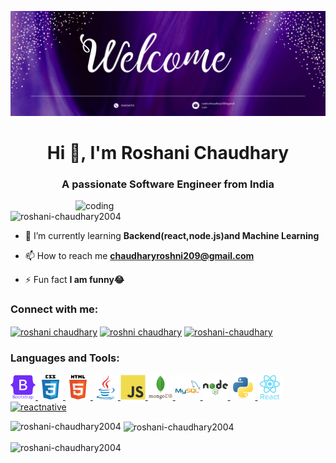 ![logo](https://github.com/roshani-chaudhary2004/roshani-chaudhary2004/blob/main/roshani.png)
<h1 align="center">Hi 👋, I'm Roshani Chaudhary</h1>
<h3 align="center">A passionate Software Engineer from India</h3>

<img  align="right"  alt="coding" width="400" src="https://gifdb.com/images/high/animated-chock-coding-c78f6elj32sfoi8q.gif"  />




<p align="left"> <img src="https://komarev.com/ghpvc/?username=roshani-chaudhary2004&label=Profile%20views&color=0e75b6&style=flat" alt="roshani-chaudhary2004" /> </p>

- 🌱 I’m currently learning **Backend(react,node.js)and Machine Learning**

- 📫 How to reach me **chaudharyroshni209@gmail.com**

- ⚡ Fun fact **I am funny😂**

<h3 align="left">Connect with me:</h3>
<p align="left">

<a href="https://linkedin.com/in/roshani chaudhary" target="blank"><img align="center" src="https://raw.githubusercontent.com/rahuldkjain/github-profile-readme-generator/master/src/images/icons/Social/linked-in-alt.svg" alt="roshani chaudhary" height="30" width="40" /></a>
<a href="https://www.youtube.com/c/roshni chaudhary" target="blank"><img align="center" src="https://raw.githubusercontent.com/rahuldkjain/github-profile-readme-generator/master/src/images/icons/Social/youtube.svg" alt="roshni chaudhary" height="30" width="40" /></a>
<a href="https://www.leetcode.com/roshani-chaudhary" target="blank"><img align="center" src="https://raw.githubusercontent.com/rahuldkjain/github-profile-readme-generator/master/src/images/icons/Social/leet-code.svg" alt="roshani-chaudhary" height="30" width="40" /></a>
</p>

<h3 align="left">Languages and Tools:</h3>
<p align="left"> <a href="https://getbootstrap.com" target="_blank" rel="noreferrer"> <img src="https://raw.githubusercontent.com/devicons/devicon/master/icons/bootstrap/bootstrap-plain-wordmark.svg" alt="bootstrap" width="40" height="40"/> </a> <a href="https://www.w3schools.com/css/" target="_blank" rel="noreferrer"> <img src="https://raw.githubusercontent.com/devicons/devicon/master/icons/css3/css3-original-wordmark.svg" alt="css3" width="40" height="40"/> </a> <a href="https://www.w3.org/html/" target="_blank" rel="noreferrer"> <img src="https://raw.githubusercontent.com/devicons/devicon/master/icons/html5/html5-original-wordmark.svg" alt="html5" width="40" height="40"/> </a> <a href="https://www.java.com" target="_blank" rel="noreferrer"> <img src="https://raw.githubusercontent.com/devicons/devicon/master/icons/java/java-original.svg" alt="java" width="40" height="40"/> </a> <a href="https://developer.mozilla.org/en-US/docs/Web/JavaScript" target="_blank" rel="noreferrer"> <img src="https://raw.githubusercontent.com/devicons/devicon/master/icons/javascript/javascript-original.svg" alt="javascript" width="40" height="40"/> </a> <a href="https://www.mongodb.com/" target="_blank" rel="noreferrer"> <img src="https://raw.githubusercontent.com/devicons/devicon/master/icons/mongodb/mongodb-original-wordmark.svg" alt="mongodb" width="40" height="40"/> </a> <a href="https://www.mysql.com/" target="_blank" rel="noreferrer"> <img src="https://raw.githubusercontent.com/devicons/devicon/master/icons/mysql/mysql-original-wordmark.svg" alt="mysql" width="40" height="40"/> </a> <a href="https://nodejs.org" target="_blank" rel="noreferrer"> <img src="https://raw.githubusercontent.com/devicons/devicon/master/icons/nodejs/nodejs-original-wordmark.svg" alt="nodejs" width="40" height="40"/> </a> <a href="https://www.python.org" target="_blank" rel="noreferrer"> <img src="https://raw.githubusercontent.com/devicons/devicon/master/icons/python/python-original.svg" alt="python" width="40" height="40"/> </a> <a href="https://reactjs.org/" target="_blank" rel="noreferrer"> <img src="https://raw.githubusercontent.com/devicons/devicon/master/icons/react/react-original-wordmark.svg" alt="react" width="40" height="40"/> </a> <a href="https://reactnative.dev/" target="_blank" rel="noreferrer"> <img src="https://reactnative.dev/img/header_logo.svg" alt="reactnative" width="40" height="40"/> </a> </p>

<p><img align="left" src="https://github-readme-stats.vercel.app/api/top-langs?username=roshani-chaudhary2004&show_icons=true&locale=en&layout=compact" alt="roshani-chaudhary2004" /></p>

<p>&nbsp;<img align="center" src="https://github-readme-stats.vercel.app/api?username=roshani-chaudhary2004&show_icons=true&locale=en" alt="roshani-chaudhary2004" /></p>

<p><img align="center" src="https://github-readme-streak-stats.herokuapp.com/?user=roshani-chaudhary2004&" alt="roshani-chaudhary2004" /></p>
